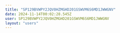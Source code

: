 ```yaml
---
title: "SP129BVWPY2JQV0HZMGHD201GSWVM6S6MD1JWWGNV"
date: 2024-11-14T00:02:28.545Z
user: SP129BVWPY2JQV0HZMGHD201GSWVM6S6MD1JWWGNV
layout: "users"
---
```

    